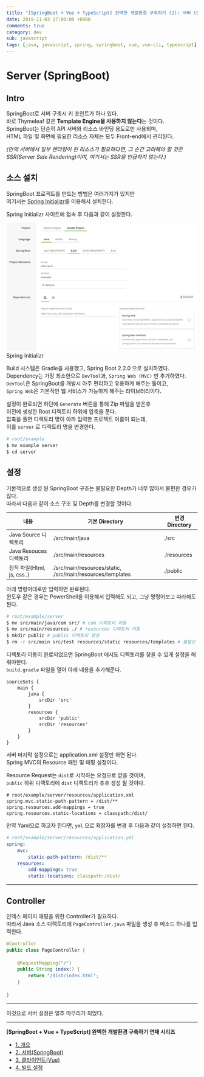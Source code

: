 ```yaml
---
title: "[SpringBoot + Vue + TypeScript] 완벽한 개발환경 구축하기 (2): 서버 (SpringBoot)"
date: 2019-11-03 17:00:00 +0900
comments: true
category: dev
sub: javascript
tags: [java, javascript, spring, springboot, vue, vue-cli, typescript]
---
```


# Server (SpringBoot)

## Intro
SpringBoot로 서버 구축시 키 포인트가 하나 있다.  
바로 Thymeleaf 같은 **Template Engine을 사용하지 않는다**는 것이다.  
SpringBoot는 단순히 API 서버와 리소스 바인딩 용도로만 사용되며,  
HTML 파일 및 화면에 필요한 리소스 자체는 모두 Front-end에서 관리된다.

*(만약 서버에서 일부 렌더링이 된 리소스가 필요하다면, 그 순간 고려해야 할 것은 SSR(Server Side Rendering)이며, 여기서는 SSR을 언급하지 않는다.)*


## 소스 설치
SpringBoot 프로젝트를 만드는 방법은 여러가지가 있지만  
여기서는 [Spring Initializr](https://start.spring.io/)를 이용해서 설치한다.

Spring Initializr 사이트에 접속 후 다음과 같이 설정한다.
<p class="center">
  <img class="center border radius" style="width:50rem;" src="/dev/50/1.png"><br>
  <span class="desc">Spring Initializr</span>
</p>

Build 시스템은 Gradle을 사용했고, Spring Boot 2.2.0 으로 설치하였다.  
Dependency는 가장 최소한으로 `DevTool`과, `Spring Web (MVC)` 만 추가하였다.  
`DevTool`은 SpringBoot를 개발시 아주 편리하고 유용하게 해주는 툴이고,  
`Spring Web`은 기본적인 웹 서비스가 가능하게 해주는 라이브러리이다.

설정이 완료되면 하단에 `Generate` 버튼을 통해 Zip 파일을 받은후  
이전에 생성한 Root 디렉토리 하위에 압축을 푼다.  
압축을 풀면 디렉토리 명이 아까 입력한 프로젝트 이름이 되는데,  
이를 `server` 로 디렉토리 명을 변경한다.

```sh
# root/example
$ mv example server
$ cd server
```

## 설정
기본적으로 생성 된 SpringBoot 구조는 불필요한 Depth가 너무 많아서 불편한 경우가 많다.  
따라서 다음과 같이 소스 구조 및 Depth를 변경할 것이다.

|내용|기본 Directory|변경 Directory|
|---|---|---|
|Java Source 디렉토리|./src/main/java|./src|
|Java Resouces 디렉토리|./src/main/resources|./resources|
|정적 파일(Html, js, css..)|./src/main/resources/static, ./src/main/resources/templates|./public|

아래 명령어대로만 입력하면 완료된다.  
윈도우 같은 경우는 PowerShell을 이용해서 입력해도 되고, 그냥 명령어보고 따라해도 된다.

```sh
# root/example/server
$ mv src/main/java/com src/ # com 디렉토리 이동
$ mv src/main/resources ./ # resources 디렉토리 이동
$ mkdir public # public 디렉토리 생성
$ rm -r src/main src/test resources/static resources/templates # 불필요 디렉토리 삭제
```

디렉토리 이동이 완료되었으면 SpringBoot 에서도 디렉토리를 찾을 수 있게 설정을 해줘야한다.  
`build.gradle` 파일을 열어 아래 내용을 추가해준다.

```
sourceSets {
    main {
        java {
            srcDir 'src'
        }
        resources {
            srcDir 'public'
            srcDir 'resources'
        }
    }
}
```

서버 마지막 설정으로는 application.xml 설정만 하면 된다.  
Spring MVC의 Resource 패턴 및 매핑 설정이다.

Resource Request는 `dist`로 시작하는 요청으로 받을 것이며,  
`public` 하위 디렉토리에 `dist` 디렉토리가 추후 생성 될 것이다.

```properties
# root/example/server/resources/application.xml
spring.mvc.static-path-pattern = /dist/**
spring.resources.add-mappings = true
spring.resources.static-locations = classpath:/dist/
```

만약 Yaml으로 하고자 한다면, `yml` 으로 확장자를 변경 후 다음과 같이 설정하면 된다.
```yaml
# root/example/server/resources/application.yml
spring:
    mvc:
        static-path-pattern: /dist/**
    resources:
        add-mappings: true 
        static-locations: classpath:/dist/
```

---

## Controller

인덱스 페이지 매핑을 위한 Controller가 필요하다.  
따라서 Java 소스 디렉토리에 `PageController.java` 파일을 생성 후 메소드 하나를 입력한다.

```java
@Controller
public class PageController {

	@RequestMapping("/")
	public String index() {
		return "/dist/index.html";
	}

}
```

---

이것으로 서버 설정은 얼추 마무리가 되었다.

---

**[SpringBoot + Vue + TypeScript] 완벽한 개발환경 구축하기 연재 시리즈**
* [1. 개요](/dev/50)
* [2. 서버(SpringBoot)](/dev/51)
* [3. 클라이언트(Vue)](/dev/52)
* [4. 빌드 설정](/dev/53)